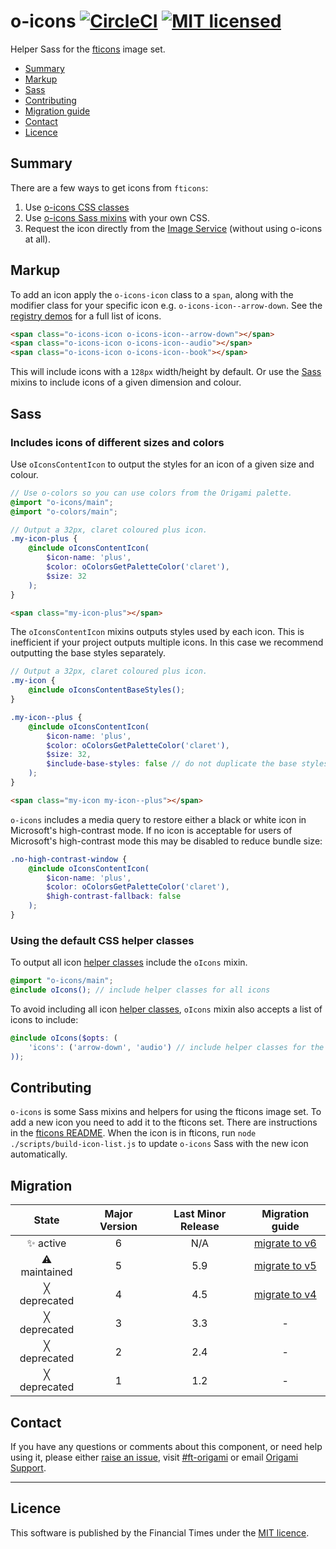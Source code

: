 # o-icons [![CircleCI](https://circleci.com/gh/Financial-Times/o-icons.svg?style=shield&circle-token=cf2a28827a03270506ee12ca8dfd0c233709b1a7)](https://circleci.com/gh/Financial-Times/o-icons) [![MIT licensed](https://img.shields.io/badge/license-MIT-blue.svg)](#licence)

Helper Sass for the [fticons](http://registry.origami.ft.com/components/fticons) image set.

- [Summary](#summary)
- [Markup](#markup)
- [Sass](#sass)
- [Contributing](#contributing)
- [Migration guide](#migration-guide)
- [Contact](#contact)
- [Licence](#licence)

## Summary

There are a few ways to get icons from `fticons`:

1. Use [o-icons CSS classes](#markup)
2. Use [o-icons Sass mixins](#sass) with your own CSS.
3. Request the icon directly from the [Image Service](https://www.ft.com/__origami/service/image/v2/docs/url-builder?url=fticon-v1%3Aarrow-down&preview=true) (without using o-icons at all).


## Markup

To add an icon apply the `o-icons-icon` class to a `span`, along with the modifier class for your specific icon e.g. `o-icons-icon--arrow-down`. See the [registry demos](https://registry.origami.ft.com/components/o-icons) for a full list of icons.

```html
<span class="o-icons-icon o-icons-icon--arrow-down"></span>
<span class="o-icons-icon o-icons-icon--audio"></span>
<span class="o-icons-icon o-icons-icon--book"></span>
```

This will include icons with a `128px` width/height by default. Or use the [Sass](#sass) mixins to include icons of a given dimension and colour.

## Sass

### Includes icons of different sizes and colors

Use `oIconsContentIcon` to output the styles for an icon of a given size and colour.

```scss
// Use o-colors so you can use colors from the Origami palette.
@import "o-icons/main";
@import "o-colors/main";

// Output a 32px, claret coloured plus icon.
.my-icon-plus {
	@include oIconsContentIcon(
		$icon-name: 'plus',
		$color: oColorsGetPaletteColor('claret'),
		$size: 32
	);
}
```

```html
<span class="my-icon-plus"></span>
```

The `oIconsContentIcon` mixins outputs styles used by each icon. This is inefficient if your project outputs multiple icons. In this case we recommend outputting the base styles separately.

```scss
// Output a 32px, claret coloured plus icon.
.my-icon {
	@include oIconsContentBaseStyles();
}

.my-icon--plus {
	@include oIconsContentIcon(
		$icon-name: 'plus',
		$color: oColorsGetPaletteColor('claret'),
		$size: 32,
		$include-base-styles: false // do not duplicate the base styles
	);
}
```

```html
<span class="my-icon my-icon--plus"></span>
```

`o-icons` includes a media query to restore either a black or white icon in Microsoft's high-contrast mode. If no icon is acceptable for users of Microsoft's high-contrast mode this may be disabled to reduce bundle size:

```scss
.no-high-contrast-window {
	@include oIconsContentIcon(
		$icon-name: 'plus',
		$color: oColorsGetPaletteColor('claret'),
		$high-contrast-fallback: false
	);
}
```

### Using the default CSS helper classes

To output all icon [helper classes](#markup) include the `oIcons` mixin.
```scss
@import "o-icons/main";
@include oIcons(); // include helper classes for all icons
```

To avoid including all icon [helper classes](#markup), `oIcons` mixin also accepts a list of icons to include:
```scss
@include oIcons($opts: (
	'icons': ('arrow-down', 'audio') // include helper classes for the arrow-down and audio icons
));
```

## Contributing

`o-icons` is some Sass mixins and helpers for using the fticons image set. To add a new icon you need to add it to the fticons set. There are instructions in the [fticons README](http://github.com/financial-times/fticon). When the icon is in fticons, run `node ./scripts/build-icon-list.js` to update `o-icons` Sass with the new icon automatically.

## Migration

State | Major Version | Last Minor Release | Migration guide |
:---: | :---: | :---: | :---:
✨ active | 6 | N/A  | [migrate to v6](MIGRATION.md#migrating-from-v5-to-v6) |
⚠ maintained | 5 | 5.9  | [migrate to v5](MIGRATION.md#migrating-from-v4-to-v5) |
╳ deprecated | 4 | 4.5  | [migrate to v4](MIGRATION.md#migrating-from-v3-to-v4) |
╳ deprecated | 3 | 3.3 | - |
╳ deprecated | 2 | 2.4 | - |
╳ deprecated | 1 | 1.2 | - |

## Contact

If you have any questions or comments about this component, or need help using it, please either [raise an issue](https://github.com/Financial-Times/o-icons/issues), visit [#ft-origami](https://financialtimes.slack.com/messages/ft-origami/) or email [Origami Support](mailto:origami-support@ft.com).


----

## Licence

This software is published by the Financial Times under the [MIT licence](http://opensource.org/licenses/MIT).
